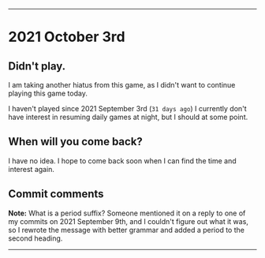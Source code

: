 
***

# 2021 October 3rd

## Didn't play.

I am taking another hiatus from this game, as I didn't want to continue playing this game today.

I haven't played since 2021 September 3rd (`31 days ago`) I currently don't have interest in resuming daily games at night, but I should at some point.

## When will you come back?

I have no idea. I hope to come back soon when I can find the time and interest again.

## Commit comments

**Note:** What is a period suffix? Someone mentioned it on a reply to one of my commits on 2021 September 9th, and I couldn't figure out what it was, so I rewrote the message with better grammar and added a period to the second heading.

***
